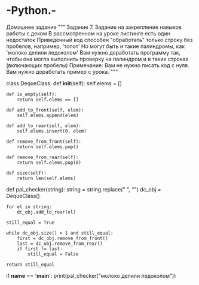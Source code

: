 # -Python.-
Домашнее задание
"""
Задание 7.
Задание на закрепление навыков работы с деком
В рассмотренном на уроке листинге есть один недостаток
Приведенный код способен "обработать" только строку без пробелов, например, 'топот'
Но могут быть и такие палиндромы, как 'молоко делили ледоколом'
Вам нужно доработать программу так, чтобы она могла выполнить проверку на палиндром
и в таких строках (включающих пробелы)
Примечание:
Вам не нужно писать код с нуля. Вам нужно доработать пример с урока.
"""

class DequeClass:
    def __init__(self):
        self.elems = []

    def is_empty(self):
        return self.elems == []

    def add_to_front(self, elem):
        self.elems.append(elem)

    def add_to_rear(self, elem):
        self.elems.insert(0, elem)

    def remove_from_front(self):
        return self.elems.pop()

    def remove_from_rear(self):
        return self.elems.pop(0)

    def size(self):
        return len(self.elems)


def pal_checker(string):
    string = string.replace(" ", "")
    dc_obj = DequeClass()

    for el in string:
        dc_obj.add_to_rear(el)

    still_equal = True

    while dc_obj.size() > 1 and still_equal:
        first = dc_obj.remove_from_front()
        last = dc_obj.remove_from_rear()
        if first != last:
            still_equal = False

    return still_equal

if __name__ == '__main__':
    print(pal_checker("молоко делили ледоколом"))
